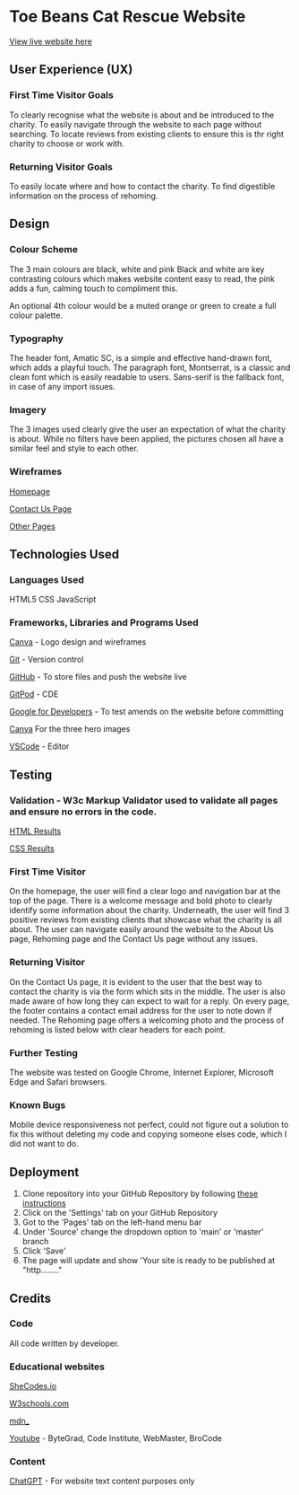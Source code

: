 # Toe Beans Cat Rescue Website

[View live website here](https://georginaphipps.github.io/index.html)

## User Experience (UX)

### First Time Visitor Goals

To clearly recognise what the website is about and be introduced to the charity.
To easily navigate through the website to each page without searching.
To locate reviews from existing clients to ensure this is thr right charity to choose or work with.

### Returning Visitor Goals

To easily locate where and how to contact the charity.
To find digestible information on the process of rehoming.

## Design

### Colour Scheme

The 3 main colours are black, white and pink
Black and white are key contrasting colours which makes website content easy to read, the pink adds a fun, calming touch to compliment this.

An optional 4th colour would be a muted orange or green to create a full colour palette.

### Typography

The header font, Amatic SC, is a simple and effective hand-drawn font, which adds a playful touch. The paragraph font, Montserrat, is a classic and clean font which is easily readable to users. Sans-serif is the fallback font, in case of any import issues.

### Imagery

The 3 images used clearly give the user an expectation of what the charity is about. While no filters have been applied, the pictures chosen all have a similar feel and style to each other.

### Wireframes

[Homepage](https://github.com/georginaphipps/georginaphipps.github.io/blob/main/home%20page%20plan.jpg)


[Contact Us Page](https://github.com/georginaphipps/georginaphipps.github.io/blob/main/contact%20us%20page%20plan.jpg)


[Other Pages](https://github.com/georginaphipps/georginaphipps.github.io/blob/main/other%20pages%20plan.jpg)

## Technologies Used

### Languages Used

HTML5
CSS
JavaScript

### Frameworks, Libraries and Programs Used

[Canva](https://www.canva.com/) - Logo design and wireframes


[Git]( https://git-scm.com/) - Version control


[GitHub](https://github.com/) - To store files and push the website live


[GitPod](https://gitpod.io/) - CDE


[Google for Developers](https://developers.google.com/) - To test amends on the website before committing


[Canva](https://www.canva.com/) For the three hero images


[VSCode](https://code.visualstudio.com/) - Editor

## Testing

### Validation - W3c Markup Validator used to validate all pages and ensure no errors in the code.

[HTML Results](https://github.com/georginaphipps/georginaphipps.github.io/blob/main/HTML%20Validation.jpg)


[CSS Results](https://github.com/georginaphipps/georginaphipps.github.io/blob/main/CSS%20Validation.jpg)

### First Time Visitor

On the homepage, the user will find a clear logo and navigation bar at the top of the page. There is a welcome message and bold photo to clearly identify some information about the charity. Underneath, the user will find 3 positive reviews from existing clients that showcase what the charity is all about.
The user can navigate easily around the website to the About Us page, Rehoming page and the Contact Us page without any issues. 

### Returning Visitor

On the Contact Us page, it is evident to the user that the best way to contact the charity is via the form which sits in the middle. The user is also made aware of how long they can expect to wait for a reply. On every page, the footer contains a contact email address for the user to note down if needed.
The Rehoming page offers a welcoming photo and the process of rehoming is listed below with clear headers for each point.

### Further Testing

The website was tested on Google Chrome, Internet Explorer, Microsoft Edge and Safari browsers.

### Known Bugs

Mobile device responsiveness not perfect, could not figure out a solution to fix this without deleting my code and copying someone elses code, which I did not want to do.

## Deployment

1. Clone repository into your GitHub Repository by following [these instructions](https://docs.github.com/en/repositories/creating-and-managing-repositories/cloning-a-repository)
2. Click on the 'Settings' tab on your GitHub Repository
3. Got to the 'Pages' tab on the left-hand menu bar
4. Under 'Source' change the dropdown option to 'main' or 'master' branch
5. Click 'Save'
6. The page will update and show 'Your site is ready to be published at "http........"

## Credits

### Code

All code written by developer.

### Educational websites

[SheCodes.io](SheCodes.io)


[W3schools.com](W3schools.com)


[mdn_](https://developer.mozilla.org/en-US/docs/Web)


[Youtube](https://www.youtube.com/) - ByteGrad, Code Institute, WebMaster, BroCode

### Content

[ChatGPT](https://chat.openai.com/) - For website text content purposes only

